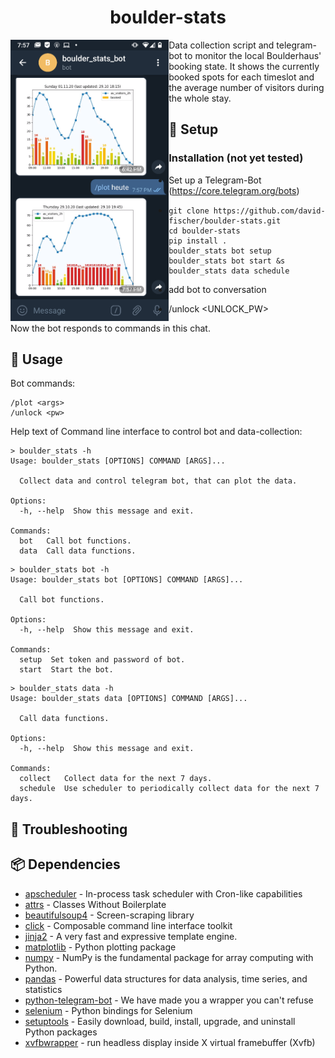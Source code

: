 

<div><h1 align="center">boulder-stats</h1>
	<img align="left" height=450 src="assets/screenshot.png">
	<p>
		Data collection script and telegram-bot to monitor the local Boulderhaus' booking state.
		It shows the currently booked spots for each timeslot and the average number of visitors during the whole stay.
	</p>
</div>


## 🚧 Setup

### Installation (not yet tested)

* Set up a Telegram-Bot (https://core.telegram.org/bots)
* ```
  git clone https://github.com/david-fischer/boulder-stats.git
  cd boulder-stats
  pip install .
  boulder_stats bot setup
  boulder_stats bot start &s
  boulder_stats data schedule
  ```

* add bot to conversation
* /unlock <UNLOCK_PW>

Now the bot responds to commands in this chat.

## 🔧 Usage

Bot commands:
```
/plot <args>
/unlock <pw>
```

<!-- jinja-block help
Help text of Command line interface to control bot and data-collection:
```
> boulder_stats -h
{{ execute_command("python cli_wrapper.py -h") }}
```

```
> boulder_stats bot -h
{{ execute_command("python cli_wrapper.py bot -h") }}
```

```
> boulder_stats data -h
{{ execute_command("python cli_wrapper.py data -h") }}
```
jinja-block help-->
<!-- jinja-out help start-->
Help text of Command line interface to control bot and data-collection:
```
> boulder_stats -h
Usage: boulder_stats [OPTIONS] COMMAND [ARGS]...

  Collect data and control telegram bot, that can plot the data.

Options:
  -h, --help  Show this message and exit.

Commands:
  bot   Call bot functions.
  data  Call data functions.

```

```
> boulder_stats bot -h
Usage: boulder_stats bot [OPTIONS] COMMAND [ARGS]...

  Call bot functions.

Options:
  -h, --help  Show this message and exit.

Commands:
  setup  Set token and password of bot.
  start  Start the bot.

```

```
> boulder_stats data -h
Usage: boulder_stats data [OPTIONS] COMMAND [ARGS]...

  Call data functions.

Options:
  -h, --help  Show this message and exit.

Commands:
  collect   Collect data for the next 7 days.
  schedule  Use scheduler to periodically collect data for the next 7 days.

```
<!-- jinja-out help end-->



## 🎯 Troubleshooting



## 📦 Dependencies
<!-- jinja-block deps
{{ "\n".join(dep_strings) }}
jinja-block deps-->
<!-- jinja-out deps start-->
 * [apscheduler](https://github.com/agronholm/apscheduler) - In-process task scheduler with Cron-like capabilities
 * [attrs](https://www.attrs.org/) - Classes Without Boilerplate
 * [beautifulsoup4](http://www.crummy.com/software/BeautifulSoup/bs4/) - Screen-scraping library
 * [click](https://palletsprojects.com/p/click/) - Composable command line interface toolkit
 * [jinja2](https://palletsprojects.com/p/jinja/) - A very fast and expressive template engine.
 * [matplotlib](https://matplotlib.org) - Python plotting package
 * [numpy](https://www.numpy.org) - NumPy is the fundamental package for array computing with Python.
 * [pandas](https://pandas.pydata.org) - Powerful data structures for data analysis, time series, and statistics
 * [python-telegram-bot](https://python-telegram-bot.org/) - We have made you a wrapper you can't refuse
 * [selenium](https://github.com/SeleniumHQ/selenium/) - Python bindings for Selenium
 * [setuptools](https://github.com/pypa/setuptools) - Easily download, build, install, upgrade, and uninstall Python packages
 * [xvfbwrapper](https://github.com/cgoldberg/xvfbwrapper) - run headless display inside X virtual framebuffer (Xvfb)
<!-- jinja-out deps end-->

```
